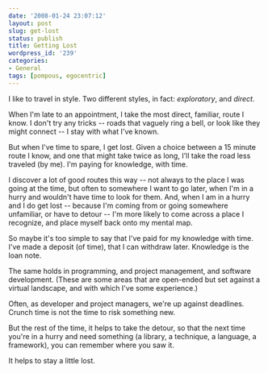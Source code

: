 ```yaml
---
date: '2008-01-24 23:07:12'
layout: post
slug: get-lost
status: publish
title: Getting Lost
wordpress_id: '239'
categories:
- General
tags: [pompous, egocentric]
---
```


I like to travel in style.  Two different styles, in fact: *exploratory*, and *direct*.

When I'm late to an appointment, I take the most direct, familiar, route I know.  I don't try any tricks -- roads that vaguely ring a bell, or look like they might connect -- I stay with what I've known.

But when I've time to spare, I get lost.  Given a choice between a 15 minute route I know, and one that might take twice as long, I'll take the road less traveled (by me).  I'm paying for knowledge, with time.

I discover a lot of good routes this way -- not always to the place I was going at the time, but often to somewhere I want to go later, when I'm in a hurry and wouldn't have time to look for them.  And, when I am in a hurry and I do get lost -- because I'm coming from or going somewhere unfamiliar, or have to detour -- I'm more likely to come across a place I recognize, and place myself back onto my mental map.

So maybe it's too simple to say that I've paid for my knowledge with time.  I've made a deposit (of time), that I can withdraw later.  Knowledge is the loan note.

The same holds in programming, and project management, and software development.  (These are some areas that are open-ended but set against a virtual landscape, and with which I've some experience.)

Often, as developer and project managers, we're up against deadlines.  Crunch time is not the time to risk something new.

But the rest of the time, it helps to take the detour, so that the next time you're in a hurry and need something (a library, a technique, a language, a framework), you can remember where you saw it.

It helps to stay a little lost.

[^1]: Neither is when you're working on someone else's dime, unless it's your employer's decision.  (Doing this from time to time would often be a *good* decision, but it's *rare*.)  This is [one reason I write libraries](/archives/2008/01/why-i-write-open-source-libraries).
